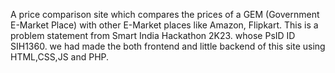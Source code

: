 A price comparison site which compares the prices of a GEM (Government E-Market Place) with other E-Market places like Amazon, Flipkart. This is a problem statement from Smart India Hackathon 2K23. whose PsID ID SIH1360. we had made the both frontend and little backend of this site using HTML,CSS,JS and PHP.
